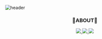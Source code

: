 

![header](https://capsule-render.vercel.app/api?type=slice&color=0496C7&fontColor=E6E6FA&height=250&fontAlign=50&section=header&text=HyoBin&fontSize=70&animation=fadeIn)
<br />


<h3 align="center">👀ABOUT👀</h3>
<p align="center">
	<a href="mailto:hbin12212@gmail.com">
		<img src="https://img.shields.io/badge/Mail-EA4335?style=for-the-badge&logo=Gmail&logoColor=white"></img>
	</a>
	<a href="https://hyobb.com/?utm_source=github">
		<img src="https://img.shields.io/badge/Hyobb.com-030303?style=for-the-badge&logo=Myspace&logoColor=white"></img>
	</a>	
	<a href="https://inf.run/arGF">
		<img src="https://img.shields.io/badge/Inflearn-199900?style=for-the-badge&logo=Leaflet&logoColor=white"></img>
	</a>
	

</p>
<br />


	

	
